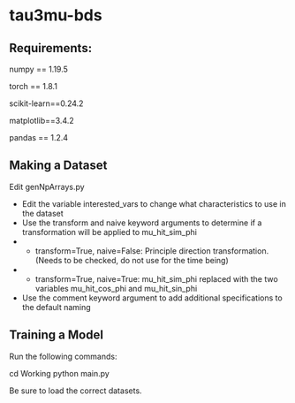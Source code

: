 # tau3mu-bds

## Requirements:

numpy == 1.19.5

torch == 1.8.1

scikit-learn==0.24.2

matplotlib==3.4.2

pandas == 1.2.4

## Making a Dataset

Edit genNpArrays.py
- Edit the variable interested_vars to change what characteristics to use in the dataset
- Use the transform and naive keyword arguments to determine if a transformation will be applied to mu_hit_sim_phi
- - transform=True, naive=False: Principle direction transformation. (Needs to be checked, do not use for the time being)
- - transform=True, naive=True: mu_hit_sim_phi replaced with the two variables mu_hit_cos_phi and mu_hit_sin_phi
- Use the comment keyword argument to add additional specifications to the default naming

## Training a Model
Run the following commands:

cd Working
python main.py

Be sure to load the correct datasets.

